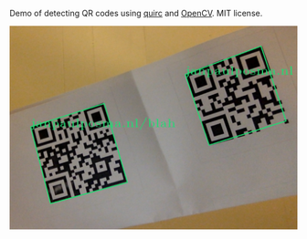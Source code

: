 Demo of detecting QR codes using [quirc](https://github.com/dlbeer/quirc) and [OpenCV](https://opencv.org/). MIT license.

![](demo.png)
